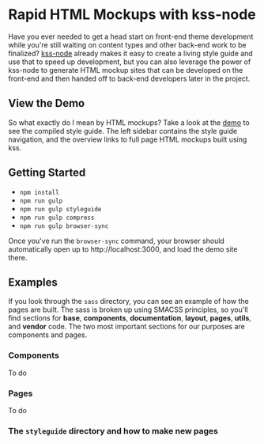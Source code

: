 # Rapid HTML Mockups with kss-node

Have you ever needed to get a head start on front-end theme development while you're still waiting on content types and other back-end work to be finalized? [kss-node](https://github.com/kss-node/kss-node) already makes it easy to create a living style guide and use that to speed up development, but you can also leverage the power of kss-node to generate HTML mockup sites that can be developed on the front-end and then handed off to back-end developers later in the project. 

## View the Demo

So what exactly do I mean by HTML mockups? Take a look at the [demo](http://asacolips.github.io/rapid-mockups-kss-node) to see the compiled style guide. The left sidebar contains the style guide navigation, and the overview links to full page HTML mockups built using kss.

## Getting Started
- `npm install`
- `npm run gulp`
- `npm run gulp styleguide`
- `npm run gulp compress`
- `npm run gulp browser-sync`

Once you've run the `browser-sync` command, your browser should automatically open up to http://localhost:3000, and load the demo site there.

## Examples

If you look through the `sass` directory, you can see an example of how the pages are built. The sass is broken up using SMACSS principles, so you'll find sections for **base**, **components**, **documentation**, **layout**, **pages**, **utils**, and **vendor** code. The two most important sections for our purposes are components and pages.

### Components
To do

### Pages
To do

### The `styleguide` directory and how to make new pages